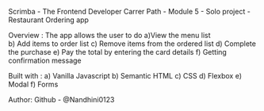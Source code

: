 Scrimba - The Frontend Developer Carrer Path - Module 5 - Solo project - Restaurant Ordering app 



Overview : The app allows the user to do 
a)View the menu list  
b) Add items to order list 
c) Remove items from the ordered list 
d) Complete the purchase 
e) Pay the total by entering the card details 
f) Getting confirmation message




Built with : 
a) Vanilla Javascript 
b) Semantic HTML 
c) CSS 
d) Flexbox 
e) Modal 
f) Forms


Author:
Github - @Nandhini0123
